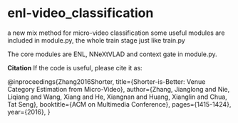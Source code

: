 # enl-video_classification
a new mix method for micro-video classification
some useful modules are included in module.py, the whole train stage just like train.py


The core modules are ENL, NNeXtVLAD and context gate in module.py.

**Citation** 
If the code is useful, please cite it as:

@inproceedings{Zhang2016Shorter,
  title={Shorter-is-Better: Venue Category Estimation from Micro-Video},
  author={Zhang, Jianglong and Nie, Liqiang and Wang, Xiang and He, Xiangnan and Huang, Xianglin and Chua, Tat Seng},
  booktitle={ACM on Multimedia Conference},
  pages={1415-1424},
  year={2016},
}
